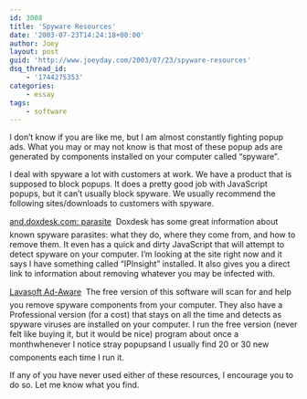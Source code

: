```yaml
---
id: 3008
title: 'Spyware Resources'
date: '2003-07-23T14:24:18+00:00'
author: Joey
layout: post
guid: 'http://www.joeyday.com/2003/07/23/spyware-resources'
dsq_thread_id:
    - '1744275353'
categories:
    - essay
tags:
    - software
---
```


I don’t know if you are like me, but I am almost constantly fighting popup ads. What you may or may not know is that most of these popup ads are generated by components installed on your computer called “spyware”.

I deal with spyware a lot with customers at work. We have a product that is supposed to block popups. It does a pretty good job with JavaScript popups, but it can’t usually block spyware. We usually recommend the following sites/downloads to customers with spyware.

[and.doxdesk.com: parasite](http://www.doxdesk.com/parasite) &#151; Doxdesk has some great information about known spyware parasites: what they do, where they come from, and how to remove them. It even has a quick and dirty JavaScript that will attempt to detect spyware on your computer. I’m looking at the site right now and it says I have something called “IPInsight” installed. It also gives you a direct link to information about removing whatever you may be infected with.

[Lavasoft Ad-Aware](http://www.lavasoftusa.com) &#151; The free version of this software will scan for and help you remove spyware components from your computer. They also have a Professional version (for a cost) that stays on all the time and detects as spyware viruses are installed on your computer. I run the free version (never felt like buying it, but it would be nice) program about once a month&#151;whenever I notice stray popups&#151;and I usually find 20 or 30 new components each time I run it.

If any of you have never used either of these resources, I encourage you to do so. Let me know what you find.